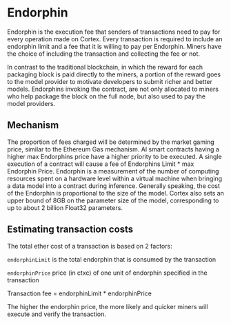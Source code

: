 # Endorphin

Endorphin is the execution fee that senders of transactions need to pay for every operation made on Cortex. Every transaction is required to include an endorphin limit and a fee that it is willing to pay per Endorphin. Miners have the choice of including the transaction and collecting the fee or not. 

In contrast to the traditional blockchain, in which the reward for each packaging block is paid directly to the miners, a portion of the reward goes to the model provider to motivate developers to submit richer and better models. Endorphins invoking the contract, are not only allocated to miners who help package the block on the full node, but also used to pay the model providers. 

## Mechanism

The proportion of fees charged will be determined by the market gaming price, similar to the Ethereum Gas mechanism. AI smart contracts having a higher max Endorphins price have a higher priority to be executed. A single execution of a contract will cause a fee of Endorphins Limit * max Endorphin Price. Endorphin is a measurement of the number of computing resources spent on a hardware level within a virtual machine when bringing a data model into a contract during inference. Generally speaking, the cost of the Endorphin is proportional to the size of the model. Cortex also sets an upper bound of 8GB on the parameter size of the model, corresponding to up to about 2 billion Float32 parameters.

## Estimating transaction costs

The total ether cost of a transaction is based on 2 factors:

`endorphinLimit` is the total endorphin that is consumed by the transaction

`endorphinPrice` price (in ctxc) of one unit of endorphin specified in the transaction

Transaction fee = endorphinLimit * endorphinPrice

The higher the endorphin price, the more likely and quicker miners will execute and verify the transaction. 